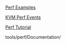 [Perf Examples][1]

[KVM Perf Events][2]

[Perf Tutorial][3]

tools/perf/Documentation/

[1]: http://www.brendangregg.com/perf.html
[2]: http://www.linux-kvm.org/page/Perf_events
[3]: https://perf.wiki.kernel.org/index.php/Tutorial
